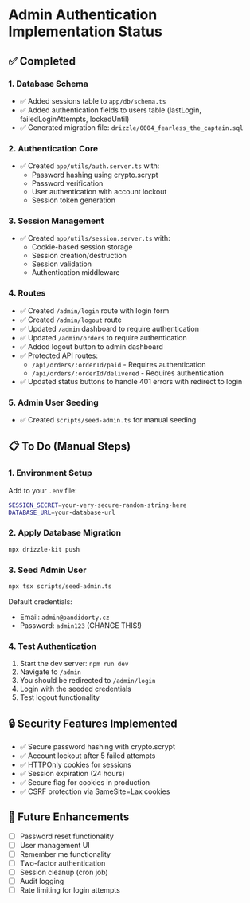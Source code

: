 # Admin Authentication Implementation Status

## ✅ Completed

### 1. Database Schema
- ✅ Added sessions table to `app/db/schema.ts`
- ✅ Added authentication fields to users table (lastLogin, failedLoginAttempts, lockedUntil)
- ✅ Generated migration file: `drizzle/0004_fearless_the_captain.sql`

### 2. Authentication Core
- ✅ Created `app/utils/auth.server.ts` with:
  - Password hashing using crypto.scrypt
  - Password verification
  - User authentication with account lockout
  - Session token generation

### 3. Session Management
- ✅ Created `app/utils/session.server.ts` with:
  - Cookie-based session storage
  - Session creation/destruction
  - Session validation
  - Authentication middleware

### 4. Routes
- ✅ Created `/admin/login` route with login form
- ✅ Created `/admin/logout` route
- ✅ Updated `/admin` dashboard to require authentication
- ✅ Updated `/admin/orders` to require authentication
- ✅ Added logout button to admin dashboard
- ✅ Protected API routes:
  - `/api/orders/:orderId/paid` - Requires authentication
  - `/api/orders/:orderId/delivered` - Requires authentication
- ✅ Updated status buttons to handle 401 errors with redirect to login

### 5. Admin User Seeding
- ✅ Created `scripts/seed-admin.ts` for manual seeding

## 📋 To Do (Manual Steps)

### 1. Environment Setup
Add to your `.env` file:
```bash
SESSION_SECRET=your-very-secure-random-string-here
DATABASE_URL=your-database-url
```

### 2. Apply Database Migration
```bash
npx drizzle-kit push
```

### 3. Seed Admin User
```bash
npx tsx scripts/seed-admin.ts
```

Default credentials:
- Email: `admin@pandidorty.cz`
- Password: `admin123` (CHANGE THIS!)

### 4. Test Authentication
1. Start the dev server: `npm run dev`
2. Navigate to `/admin`
3. You should be redirected to `/admin/login`
4. Login with the seeded credentials
5. Test logout functionality

## 🔒 Security Features Implemented

- ✅ Secure password hashing with crypto.scrypt
- ✅ Account lockout after 5 failed attempts
- ✅ HTTPOnly cookies for sessions
- ✅ Session expiration (24 hours)
- ✅ Secure flag for cookies in production
- ✅ CSRF protection via SameSite=Lax cookies

## 🚀 Future Enhancements

- [ ] Password reset functionality
- [ ] User management UI
- [ ] Remember me functionality
- [ ] Two-factor authentication
- [ ] Session cleanup (cron job)
- [ ] Audit logging
- [ ] Rate limiting for login attempts 